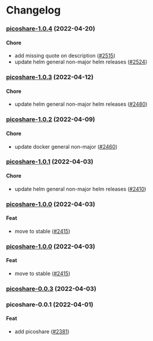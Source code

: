 # Changelog<br>


<a name="picoshare-1.0.4"></a>
### [picoshare-1.0.4](https://github.com/truecharts/apps/compare/picoshare-1.0.3...picoshare-1.0.4) (2022-04-20)

#### Chore

* add missing quote on description ([#2515](https://github.com/truecharts/apps/issues/2515))
* update helm general non-major helm releases ([#2524](https://github.com/truecharts/apps/issues/2524))



<a name="picoshare-1.0.3"></a>
### [picoshare-1.0.3](https://github.com/truecharts/apps/compare/picoshare-1.0.2...picoshare-1.0.3) (2022-04-12)

#### Chore

* update helm general non-major helm releases ([#2480](https://github.com/truecharts/apps/issues/2480))



<a name="picoshare-1.0.2"></a>
### [picoshare-1.0.2](https://github.com/truecharts/apps/compare/picoshare-1.0.1...picoshare-1.0.2) (2022-04-09)

#### Chore

* update docker general non-major ([#2460](https://github.com/truecharts/apps/issues/2460))



<a name="picoshare-1.0.1"></a>
### [picoshare-1.0.1](https://github.com/truecharts/apps/compare/picoshare-1.0.0...picoshare-1.0.1) (2022-04-03)

#### Chore

* update helm general non-major helm releases ([#2410](https://github.com/truecharts/apps/issues/2410))



<a name="picoshare-1.0.0"></a>
### [picoshare-1.0.0](https://github.com/truecharts/apps/compare/picoshare-0.0.3...picoshare-1.0.0) (2022-04-03)

#### Feat

* move to stable ([#2415](https://github.com/truecharts/apps/issues/2415))



<a name="picoshare-1.0.0"></a>
### [picoshare-1.0.0](https://github.com/truecharts/apps/compare/picoshare-0.0.3...picoshare-1.0.0) (2022-04-03)

#### Feat

* move to stable ([#2415](https://github.com/truecharts/apps/issues/2415))



<a name="picoshare-0.0.3"></a>
### [picoshare-0.0.3](https://github.com/truecharts/apps/compare/picoshare-0.0.2...picoshare-0.0.3) (2022-04-03)



<a name="picoshare-0.0.1"></a>
### picoshare-0.0.1 (2022-04-01)

#### Feat

* add picoshare ([#2381](https://github.com/truecharts/apps/issues/2381))
